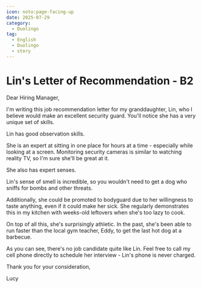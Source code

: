 ```yaml
---
icon: noto:page-facing-up
date: 2025-07-29
category:
  - Duolingo
tag:
  - English
  - Duolingo
  - story
---
```


# Lin's Letter of Recommendation - B2

Dear Hiring Manager,

I'm writing this job recommendation letter for my granddaughter, Lin, who I believe would make an excellent security guard. You'll notice she has a very unique set of skills.

Lin has good observation skills.

She is an expert at sitting in one place for hours at a time - especially while looking at a screen. Monitoring security cameras is similar to watching reality TV, so I'm sure she'll be great at it.

She also has expert senses.

Lin's sense of smell is incredible, so you wouldn't need to get a dog who sniffs for bombs and other threats.

Additionally, she could be promoted to bodyguard due to her willingness to taste anything, even if it could make her sick. She regularly demonstrates this in my kitchen with weeks-old leftovers when she's too lazy to cook.

On top of all this, she's surprisingly athletic. In the past, she's been able to run faster than the local gym teacher, Eddy, to get the last hot dog at a barbecue.

As you can see, there's no job candidate quite like Lin. Feel free to call my cell phone directly to schedule her interview - Lin's phone is never charged.

Thank you for your consideration,

Lucy
